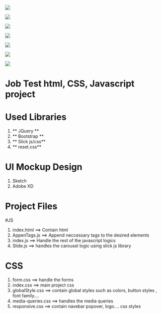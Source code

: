 

![](https://github.com/kemojal/job-test-project/blob/master/gifs/t1.gif)

![](https://github.com/kemojal/job-test-project/blob/master/gifs/t2.gif)

![](https://github.com/kemojal/job-test-project/blob/master/gifs/t3.gif)

![](https://github.com/kemojal/job-test-project/blob/master/gifs/t4.gif)

![](https://github.com/kemojal/job-test-project/blob/master/gifs/t5.gif)

![](https://github.com/kemojal/job-test-project/blob/master/gifs/t6.gif)

![](https://github.com/kemojal/job-test-project/blob/master/gifs/t7.gif)


# Job Test html, CSS, Javascript project

# Used Libraries
1. ** JQuery **
2. ** Bootstrap **
3. ** Slick js/css**
4. ** reset.css**

# UI Mockup Design

1. Sketch
2. Adobe XD


# Project Files

#JS
1. index.html ==> Contain html 
2. AppenTags.js ==> Append neccessary tags to the desired elements
3. index.js ==> Handle the rest of the javascript logics
4. Slide.js ==> handles the carousel logic using slick js library

# CSS
1. form.css  ==> handle the forms
2. index.css ==> main project css
3. globalStyle.css ==> contain global styles such as colors, button styles , font family.... 
4. media-queries.css ==> handles the media queries 
5. responsive.css ==> contain navebar popover, logo.... css styles
